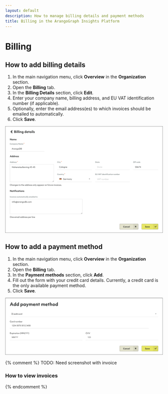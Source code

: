 ```yaml
---
layout: default
description: How to manage billing details and payment methods
title: Billing in the ArangoGraph Insights Platform
---
```

# Billing

## How to add billing details

1. In the main navigation menu, click **Overview** in the **Organization** section.
2. Open the **Billing** tab.
3. In the **Billing Details** section, click **Edit**.
4. Enter your company name, billing address, and EU VAT identification number (if applicable).
5. Optionally, enter the email address(es) to which invoices should be emailed
   to automatically.
6. Click **Save**.

![ArangoGraph Billing Details](images/arangograph-billing-details.png)

## How to add a payment method

1. In the main navigation menu, click **Overview** in the **Organization** section.
2. Open the **Billing** tab.
3. In the **Payment methods** section, click **Add**.
4. Fill out the form with your credit card details. Currently, a credit card is the only available payment method.
5. Click **Save**.

![ArangoGraph Payment Method](images/arangograph-add-payment-method-credit-card.png)

{% comment %}
TODO: Need screenshot with invoice

### How to view invoices


{% endcomment %}

